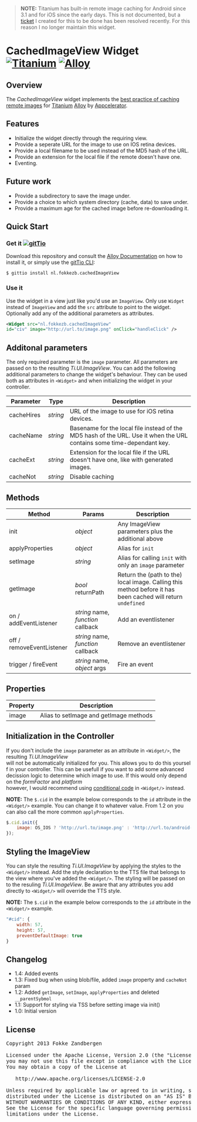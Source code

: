 > **NOTE:** Titanium has built-in remote image caching for Android since 3.1 and for iOS since the early days. This is not documented, but a [ticket](https://jira.appcelerator.org/browse/TC-2676) I created for this to be done has been resolved recently. For this reason I no longer maintain this widget.

# CachedImageView Widget [![Titanium](http://www-static.appcelerator.com/badges/titanium-git-badge-sq.png)](http://www.appcelerator.com/titanium/) [![Alloy](http://www-static.appcelerator.com/badges/alloy-git-badge-sq.png)](http://www.appcelerator.com/alloy/)

## Overview
The *CachedImageView* widget implements the [best practice of caching remote images](http://docs.appcelerator.com/titanium/latest/#!/guide/Image_Best_Practices-section-30082525_ImageBestPractices-Cachingremoteimages) for [Titanium](http://www.appcelerator.com/platform) [Alloy](http://projects.appcelerator.com/alloy/docs/Alloy-bootstrap/index.html) by [Appcelerator](http://www.appcelerator.com).

## Features
* Initialize the widget directly through the requiring view.
* Provide a seperate URL for the image to use on IOS retina devices.
* Provide a local filename to be used instead of the MD5 hash of the URL.
* Provide an extension for the local file if the remote doesn't have one.
* Eventing.

## Future work
* Provide a subdirectory to save the image under.
* Provide a choice to which system directory (cache, data) to save under.
* Provide a maximum age for the cached image before re-downloading it.

## Quick Start

### Get it [![gitTio](http://gitt.io/badge.png)](http://gitt.io/component/nl.fokkezb.cachedImageView)
Download this repository and consult the [Alloy Documentation](http://docs.appcelerator.com/titanium/latest/#!/guide/Alloy_XML_Markup-section-35621528_AlloyXMLMarkup-ImportingWidgets) on how to install it, or simply use the [gitTio CLI](http://gitt.io/cli):

`$ gittio install nl.fokkezb.cachedImageView`

### Use it
Use the widget in a view just like you'd use an `ImageView`. Only use `Widget` instead of `ImageView` and add the `src` attribute to point to the widget. Optionally add any of the additional parameters as attributes.

```xml
<Widget src="nl.fokkezb.cachedImageView"
id="civ" image="http://url.to/image.png" onClick="handleClick" />
```

## Additonal parameters
The only required parameter is the `image` parameter. All parameters are passed on to the resulting *Ti.UI.ImageView*. You can add the following additional parameters to change the widget's behaviour. They can be used both as attributes in `<Widget>` and when initializing the widget in your controller.

| Parameter | Type | Description |
| --------- | ---- | ----------- |
| cacheHires | *string* | URL of the image to use for iOS retina devices. |
| cacheName | *string*  | Basename for the local file instead of the MD5 hash of the URL. Use it when the URL contains some time-dependant key. |
| cacheExt | *string* | Extension for the local file if the URL doesn't have one, like with generated images. |
| cacheNot | *string* | Disable caching |

## Methods

| Method | Params | Description |
| ------ | ------ | ----------- |
| init   | *object* | Any ImageView parameters plus the additional above |
| applyProperties | *object* | Alias for `init` |
| setImage | *string* | Alias for calling `init` with only an `image` parameter |
| getImage | *bool* returnPath | Return the (path to the) local image. Calling this method before it has been cached will return `undefined` |
| on / addEventListener | *string* name, *function* callback | Add an eventlistener |
| off / removeEventListener | *string* name, *function* callback | Remove an eventlistener |
| trigger / fireEvent | *string* name, *object* args | Fire an event |

## Properties

| Property | Description |
| ---------|-------------|
| image    | Alias to setImage and getImage methods |

## Initialization in the Controller
If you don't include the `image` parameter as an attribute in `<Widget/>`, the resulting *Ti.UI.ImageView* will not be automatically initialized for you. This allows you to do this yourself in your controller. This can be usefull if you want to add some advanced decission logic to determine which image to use. If this would only depend on the *formFactor* and *platform* however, I would recommend using [conditional code](http://docs.appcelerator.com/titanium/3.0/#!/guide/Alloy_Views-section-34636249_AlloyViews-ConditionalCode) in `<Widget/>` instead.

**NOTE:** The `$.cid` in the example below corresponds to the `id` attribute in the `<Widget/>` example. You can change it to whatever value. From 1.2 on you can also call the more common `applyProperties`.

```javascript
$.cid.init({
    image: OS_IOS ? 'http://url.to/image.png' : 'http://url.to/android-image.png'
});
```

## Styling the ImageView
You can style the resulting *Ti.UI.ImageView* by applying the styles to the `<Widget/>` instead. Add the style declaration to the TTS file that belongs to the view where you've added the `<Widget/>`. The styling will be passed on to the resuling *Ti.UI.ImageView*. Be aware that any attributes you add directly to `<Widget/>` will override the TTS style.

**NOTE:** The `$.cid` in the example below corresponds to the `id` attribute in the `<Widget/>` example.

```javascript
"#cid": {
	width: 57,
	height: 57,
	preventDefaultImage: true
}
```

## Changelog
* 1.4: Added events
* 1.3: Fixed bug when using blob/file, added `image` property and `cacheNot` param
* 1.2: Added `getImage`, `setImage`, `applyProperties` and deleted `__parentSybmol`
* 1.1: Support for styling via TSS before setting image via init() 
* 1.0: Initial version

## License

<pre>
Copyright 2013 Fokke Zandbergen

Licensed under the Apache License, Version 2.0 (the "License");
you may not use this file except in compliance with the License.
You may obtain a copy of the License at

   http://www.apache.org/licenses/LICENSE-2.0

Unless required by applicable law or agreed to in writing, software
distributed under the License is distributed on an "AS IS" BASIS,
WITHOUT WARRANTIES OR CONDITIONS OF ANY KIND, either express or implied.
See the License for the specific language governing permissions and
limitations under the License.
</pre>

